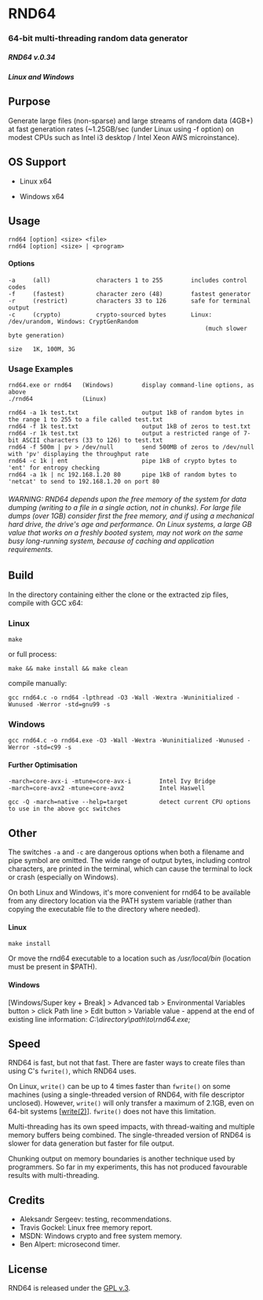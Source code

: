 
# RND64

### 64-bit multi-threading random data generator


##### RND64 v.0.34

##### Linux and Windows


## Purpose

Generate large files (non-sparse) and large streams of random data (4GB+) at fast generation rates (~1.25GB/sec (under Linux using -f option) on modest CPUs such as Intel i3 desktop / Intel Xeon AWS microinstance).


## OS Support

+ Linux x64

+ Windows x64


## Usage

    rnd64 [option] <size> <file>
    rnd64 [option] <size> | <program>

#### Options

    -a     (all)             characters 1 to 255        includes control codes
    -f     (fastest)         character zero (48)        fastest generator
    -r     (restrict)        characters 33 to 126       safe for terminal output
    -c     (crypto)          crypto-sourced bytes       Linux: /dev/urandom, Windows: CryptGenRandom
                                                            (much slower byte generation)

    size   1K, 100M, 3G


### Usage Examples

    rnd64.exe or rnd64   (Windows)        display command-line options, as above
    ./rnd64              (Linux)

    rnd64 -a 1k test.txt                  output 1kB of random bytes in the range 1 to 255 to a file called test.txt
    rnd64 -f 1k test.txt                  output 1kB of zeros to test.txt
    rnd64 -r 1k test.txt                  output a restricted range of 7-bit ASCII characters (33 to 126) to test.txt
    rnd64 -f 500m | pv > /dev/null        send 500MB of zeros to /dev/null with 'pv' displaying the throughput rate
    rnd64 -c 1k | ent                     pipe 1kB of crypto bytes to 'ent' for entropy checking
    rnd64 -a 1k | nc 192.168.1.20 80      pipe 1kB of random bytes to 'netcat' to send to 192.168.1.20 on port 80


###### WARNING: RND64 depends upon the free memory of the system for data dumping (writing to a file in a single action, not in chunks). For large file dumps (over 1GB) consider first the free memory, and if using a mechanical hard drive, the drive's age and performance. On Linux systems, a large GB value that works on a freshly booted system, may not work on the same busy long-running system, because of caching and application requirements.


## Build

In the directory containing either the clone or the extracted zip files, compile with GCC x64:

### Linux

    make

or full process:

    make && make install && make clean

compile manually:

    gcc rnd64.c -o rnd64 -lpthread -O3 -Wall -Wextra -Wuninitialized -Wunused -Werror -std=gnu99 -s

### Windows

    gcc rnd64.c -o rnd64.exe -O3 -Wall -Wextra -Wuninitialized -Wunused -Werror -std=c99 -s

#### Further Optimisation

    -march=core-avx-i -mtune=core-avx-i        Intel Ivy Bridge
    -march=core-avx2 -mtune=core-avx2          Intel Haswell

    gcc -Q -march=native --help=target         detect current CPU options to use in the above gcc switches


## Other

The switches `-a` and `-c` are dangerous options when both a filename and pipe symbol are omitted. The wide range of output bytes, including control characters, are printed in the terminal, which can cause the terminal to lock or crash (especially on Windows).

On both Linux and Windows, it's more convenient for rnd64 to be available from any directory location via the PATH system variable (rather than copying the executable file to the directory where needed).

#### Linux

    make install

Or move the rnd64 executable to a location such as */usr/local/bin*  (location must be present in $PATH).

#### Windows

[Windows/Super key + Break] > Advanced tab > Environmental Variables button > click Path line > Edit button > Variable value - append at the end of existing line information: *C:\directory\path\to\rnd64.exe\;*


## Speed

RND64 is fast, but not that fast. There are faster ways to create files than using C's `fwrite()`, which RND64 uses.

On Linux, `write()` can be up to 4 times faster than `fwrite()` on some machines (using a single-threaded version of RND64, with file descriptor unclosed).  However, `write()` will only transfer a maximum of 2.1GB, even on 64-bit systems [[write(2)](http://man7.org/linux/man-pages/man2/write.2.html)]. `fwrite()` does not have this limitation.

Multi-threading has its own speed impacts, with thread-waiting and multiple memory buffers being combined. The single-threaded version of RND64 is slower for data generation but faster for file output.

Chunking output on memory boundaries is another technique used by programmers. So far in my experiments, this has not produced favourable results with multi-threading.


## Credits

+ Aleksandr Sergeev: testing, recommendations.
+ Travis Gockel: Linux free memory report.
+ MSDN: Windows crypto and free system memory.
+ Ben Alpert: microsecond timer.


## License

RND64 is released under the [GPL v.3](https://www.gnu.org/licenses/gpl-3.0.html).

